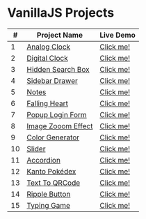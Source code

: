 # VanillaJS Projects 

| # | Project Name | Live Demo |
|---| -------------| --------- |
| 1 | [Analog Clock](https://github.com/nubmaster-69/VanillaJS-Projects/tree/master/Analog%20Clock) | [Click me!](https://ecstatic-carson-a078cb.netlify.app/) |
| 2 | [Digital Clock](https://github.com/nubmaster-69/VanillaJS-Projects/tree/master/Digital%20Clock) | [Click me!](https://tender-ramanujan-41f57b.netlify.app/) |
| 3 | [Hidden Search Box](https://github.com/nubmaster-69/VanillaJS-Projects/tree/master/Hidden%20Search%20Box) | [Click me!](https://elegant-snyder-e65672.netlify.app/) |
| 4 | [Sidebar Drawer](https://github.com/nubmaster-69/VanillaJS-Projects/tree/master/Sidebar%20Drawer) | [Click me!](https://gracious-mahavira-6cebab.netlify.app/) |
| 5 | [Notes](https://github.com/nubmaster-69/VanillaJS-Projects/tree/master/Notes) | [Click me!](https://festive-keller-27ca24.netlify.app/) |
| 6 | [Falling Heart](https://github.com/nubmaster-69/VanillaJS-Projects/tree/master/Falling%20Heart) | [Click me!](https://affectionate-lamarr-26e58a.netlify.app/) |
| 7 | [Popup Login Form](https://github.com/nubmaster-69/VanillaJS-Projects/tree/master/Popup%20Login%20Form) | [Click me!](https://youthful-hugle-a226d3.netlify.app/) |
| 8 | [Image Zooom Effect](https://github.com/nubmaster-69/VanillaJS-Projects/tree/master/Image%20Zoom%20Effect) | [Click me!](https://reverent-galileo-5b49d6.netlify.app/) |
| 9 | [Color Generator](https://github.com/nubmaster-69/VanillaJS-Projects/tree/master/Color%20Generator) | [Click me!](https://nifty-allen-3ada06.netlify.app/) |
| 10 | [Slider](https://github.com/nubmaster-69/VanillaJS-Projects/tree/master/Slider) | [Click me!](https://compassionate-spence-66dc03.netlify.app/) |
| 11 | [Accordion](https://github.com/nubmaster-69/VanillaJS-Projects/tree/master/Accordion) | [Click me!](https://peaceful-franklin-7cfa40.netlify.app/)|
| 12 | [Kanto Pokédex](https://github.com/nubmaster-69/VanillaJS-Projects/tree/master/Kanto%20Pokedex) | [Click me!](https://romantic-snyder-bd67d9.netlify.app/)|
| 13 | [Text To QRCode](https://github.com/nubmaster-69/VanillaJS-Projects/tree/master/Text%20To%20QRCode) | [Click me!](https://confident-wozniak-f16b3c.netlify.app/)|
| 14 | [Ripple Button](https://github.com/nubmaster-69/VanillaJS-Projects/tree/master/Ripple%20Button) | [Click me!](https://elastic-mayer-2707d0.netlify.app/)|
| 15 | [Typing Game](https://github.com/nubmaster-69/VanillaJS-Projects/tree/master/Simple%20Typing%20Game) | [Click me!](https://tender-liskov-b196cc.netlify.app/)|
